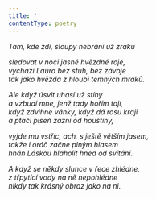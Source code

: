 ```yaml
---
title: ''
contentType: poetry
---
```


<section>

_Tam, kde zdi, sloupy nebrání už zraku_

_sledovat v noci jasné hvězdné roje,  
vychází Laura bez stuh, bez závoje  
tak jako hvězda z hloubi temných mraků._

</section>

<section>

_Ale když úsvit uhasí už stíny  
a vzbudí mne, jenž tady hořím tají,  
když zdvihne vánky, když dá rosu kraji  
a ptačí píseň zazní od houštiny,_

</section>

<section>

_vyjde mu vstříc, ach, s ještě větším jasem,  
takže i oráč začne plným hlasem  
hnán Láskou hlaholit hned od svítání._

</section>

<section>

_A když se někdy slunce v řece zhlédne,  
z třpytící vody na ně nepohlédne  
nikdy tak krásný obraz jako na ni._

</section>
